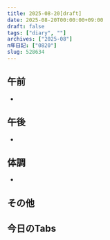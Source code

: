 ```yaml
---
title: 2025-08-20[draft]
date: 2025-08-20T00:00:00+09:00
draft: false
tags: ["diary", ""]
archives: ["2025-08"]
n年日記: ["0820"]
slug: 528634
---
```

## 午前
- 
## 午後
- 
## 体調
- 
## その他
## 今日のTabs
